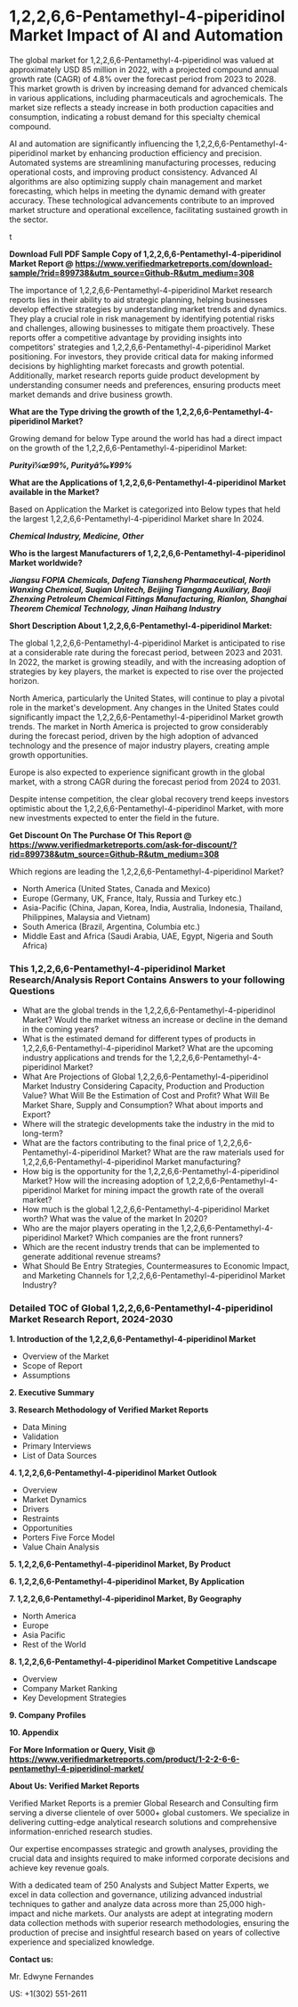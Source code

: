 <meta name="title" content="Global 1,2,2,6,6-Pentamethyl-4-piperidinol Market Impact of AI and Automation"><meta name="description" content="The global market for 1,2,2,6,6-Pentamethyl-4-piperidinol was valued at approximately USD 85 million in 2022, with a projected compound annual growth rate (CAGR) of 4."><meta name="title" content="1,2,2,6,6-Pentamethyl-4-piperidinol Market Size, Share, Scope, Trends, Growth, Opportunities, Analysis, Forecast"><h1>1,2,2,6,6-Pentamethyl-4-piperidinol Market Impact of AI and Automation</h1><p>The global market for 1,2,2,6,6-Pentamethyl-4-piperidinol was valued at approximately USD 85 million in 2022, with a projected compound annual growth rate (CAGR) of 4.8% over the forecast period from 2023 to 2028. This market growth is driven by increasing demand for advanced chemicals in various applications, including pharmaceuticals and agrochemicals. The market size reflects a steady increase in both production capacities and consumption, indicating a robust demand for this specialty chemical compound.</p><p>AI and automation are significantly influencing the 1,2,2,6,6-Pentamethyl-4-piperidinol market by enhancing production efficiency and precision. Automated systems are streamlining manufacturing processes, reducing operational costs, and improving product consistency. Advanced AI algorithms are also optimizing supply chain management and market forecasting, which helps in meeting the dynamic demand with greater accuracy. These technological advancements contribute to an improved market structure and operational excellence, facilitating sustained growth in the sector.</p>t</p><p id="" class=""><strong>Download Full PDF Sample Copy of 1,2,2,6,6-Pentamethyl-4-piperidinol Market Report @ <a href="https://www.verifiedmarketreports.com/download-sample/?rid=899738&utm_source=Github-R&utm_medium=308" target="_blank">https://www.verifiedmarketreports.com/download-sample/?rid=899738&utm_source=Github-R&utm_medium=308</a></strong></p><p>The importance of&nbsp;1,2,2,6,6-Pentamethyl-4-piperidinol Market research reports lies in their ability to aid strategic planning, helping businesses develop effective strategies by understanding market trends and dynamics. They play a crucial role in risk management by identifying potential risks and challenges, allowing businesses to mitigate them proactively. These reports offer a competitive advantage by providing insights into competitors' strategies and 1,2,2,6,6-Pentamethyl-4-piperidinol Market positioning. For investors, they provide critical data for making informed decisions by highlighting market forecasts and growth potential. Additionally, market research reports guide product development by understanding consumer needs and preferences, ensuring products meet market demands and drive business growth.</p><p><strong>What are the&nbsp;Type driving the growth of the 1,2,2,6,6-Pentamethyl-4-piperidinol Market?</strong></p><p id="" class="">Growing demand for below Type around the world has had a direct impact on the growth of the 1,2,2,6,6-Pentamethyl-4-piperidinol Market:</p><em><strong>Purityï¼œ99%, Purityâ‰¥99%</strong></em></p><strong>What are the&nbsp;Applications&nbsp;of 1,2,2,6,6-Pentamethyl-4-piperidinol Market available in the Market?</strong></p><p id="" class="">Based on Application the Market is categorized into Below types that held the largest 1,2,2,6,6-Pentamethyl-4-piperidinol Market share In 2024.</p><em><strong>Chemical Industry, Medicine, Other</strong></em></p><strong>Who is the largest Manufacturers of 1,2,2,6,6-Pentamethyl-4-piperidinol Market worldwide?</strong></p><p><em><strong>Jiangsu FOPIA Chemicals, Dafeng Tiansheng Pharmaceutical, North Wanxing Chemical, Suqian Unitech, Beijing Tiangang Auxiliary, Baoji Zhenxing Petroleum Chemical Fittings Manufacturing, Rianlon, Shanghai Theorem Chemical Technology, Jinan Haihang Industry</strong></em></p><p id="" class=""><strong>Short Description About 1,2,2,6,6-Pentamethyl-4-piperidinol Market:</strong></p><p>The global 1,2,2,6,6-Pentamethyl-4-piperidinol Market is anticipated to rise at a considerable rate during the forecast period, between 2023 and 2031. In 2022, the market is growing steadily, and with the increasing adoption of strategies by key players, the market is expected to rise over the projected horizon.</p><p>North America, particularly the United States, will continue to play a pivotal role in the market's development. Any changes in the United States could significantly impact the 1,2,2,6,6-Pentamethyl-4-piperidinol Market growth trends. The market in North America is projected to grow considerably during the forecast period, driven by the high adoption of advanced technology and the presence of major industry players, creating ample growth opportunities.</p><p>Europe is also expected to experience significant growth in the global market, with a strong CAGR during the forecast period from 2024 to 2031.</p><p>Despite intense competition, the clear global recovery trend keeps investors optimistic about the 1,2,2,6,6-Pentamethyl-4-piperidinol Market, with more new investments expected to enter the field in the future.</p><p id="" class=""><strong>Get Discount On The Purchase Of This Report @ <a href="https://www.verifiedmarketreports.com/ask-for-discount/?rid=899738&utm_source=Github-R&utm_medium=308" target="_blank">https://www.verifiedmarketreports.com/ask-for-discount/?rid=899738&utm_source=Github-R&utm_medium=308</a></strong></p>Which regions are leading the 1,2,2,6,6-Pentamethyl-4-piperidinol Market?</p><ul><li>North America (United States, Canada and Mexico)</li><li>Europe (Germany, UK, France, Italy, Russia and Turkey etc.)</li><li>Asia-Pacific (China, Japan, Korea, India, Australia, Indonesia, Thailand, Philippines, Malaysia and Vietnam)</li><li>South America (Brazil, Argentina, Columbia etc.)</li><li>Middle East and Africa (Saudi Arabia, UAE, Egypt, Nigeria and South Africa)</li></ul><h3 id="" class="">This 1,2,2,6,6-Pentamethyl-4-piperidinol Market Research/Analysis Report Contains Answers to your following Questions</h3><ul><li>What are the global trends in the 1,2,2,6,6-Pentamethyl-4-piperidinol Market? Would the market witness an increase or decline in the demand in the coming years?</li><li>What is the estimated demand for different types of products in 1,2,2,6,6-Pentamethyl-4-piperidinol Market? What are the upcoming industry applications and trends for the 1,2,2,6,6-Pentamethyl-4-piperidinol Market?</li><li>What Are Projections of Global 1,2,2,6,6-Pentamethyl-4-piperidinol Market Industry Considering Capacity, Production and Production Value? What Will Be the Estimation of Cost and Profit? What Will Be Market Share, Supply and Consumption? What about imports and Export?</li><li>Where will the strategic developments take the industry in the mid to long-term?</li><li>What are the factors contributing to the final price of 1,2,2,6,6-Pentamethyl-4-piperidinol Market? What are the raw materials used for 1,2,2,6,6-Pentamethyl-4-piperidinol Market manufacturing?</li><li>How big is the opportunity for the 1,2,2,6,6-Pentamethyl-4-piperidinol Market? How will the increasing adoption of 1,2,2,6,6-Pentamethyl-4-piperidinol Market for mining impact the growth rate of the overall market?</li><li>How much is the global 1,2,2,6,6-Pentamethyl-4-piperidinol Market worth? What was the value of the market In 2020?</li><li>Who are the major players operating in the 1,2,2,6,6-Pentamethyl-4-piperidinol Market? Which companies are the front runners?</li><li>Which are the recent industry trends that can be implemented to generate additional revenue streams?</li><li>What Should Be Entry Strategies, Countermeasures to Economic Impact, and Marketing Channels for 1,2,2,6,6-Pentamethyl-4-piperidinol Market Industry?</li></ul><h3 id="" class="">Detailed TOC of Global 1,2,2,6,6-Pentamethyl-4-piperidinol Market Research Report, 2024-2030</h3><p id="" class=""><strong>1. Introduction of the 1,2,2,6,6-Pentamethyl-4-piperidinol Market</strong></p><ul><li>Overview of the Market</li><li>Scope of Report</li><li>Assumptions</li></ul><p id="" class=""><strong>2. Executive Summary</strong></p><p id="" class=""><strong>3. Research Methodology of Verified Market Reports</strong></p><ul><li>Data Mining</li><li>Validation</li><li>Primary Interviews</li><li>List of Data Sources</li></ul><p id="" class=""><strong>4. 1,2,2,6,6-Pentamethyl-4-piperidinol Market Outlook</strong></p><ul><li>Overview</li><li>Market Dynamics</li><li>Drivers</li><li>Restraints</li><li>Opportunities</li><li>Porters Five Force Model</li><li>Value Chain Analysis</li></ul><p id="" class=""><strong>5. 1,2,2,6,6-Pentamethyl-4-piperidinol Market, By Product</strong></p><p id="" class=""><strong>6. 1,2,2,6,6-Pentamethyl-4-piperidinol Market, By Application</strong></p><p id="" class=""><strong>7. 1,2,2,6,6-Pentamethyl-4-piperidinol Market, By Geography</strong></p><ul><li>North America</li><li>Europe</li><li>Asia Pacific</li><li>Rest of the World</li></ul><p id="" class=""><strong>8. 1,2,2,6,6-Pentamethyl-4-piperidinol Market Competitive Landscape</strong></p><ul><li>Overview</li><li>Company Market Ranking</li><li>Key Development Strategies</li></ul><p id="" class=""><strong>9. Company Profiles</strong></p><p id="" class=""><strong>10. Appendix</strong></p><p id="" class=""><strong>For More Information or Query, Visit @ <a href="https://www.verifiedmarketreports.com/product/1-2-2-6-6-pentamethyl-4-piperidinol-market/" target="_blank">https://www.verifiedmarketreports.com/product/1-2-2-6-6-pentamethyl-4-piperidinol-market/</a></strong></p><p id="" class=""><strong>About Us: Verified Market Reports</strong></p><p id="" class="">Verified Market Reports is a premier Global Research and Consulting firm serving a diverse clientele of over 5000+ global customers. We specialize in delivering cutting-edge analytical research solutions and comprehensive information-enriched research studies.</p><p id="" class="">Our expertise encompasses strategic and growth analyses, providing the crucial data and insights required to make informed corporate decisions and achieve key revenue goals.</p><p id="" class="">With a dedicated team of 250 Analysts and Subject Matter Experts, we excel in data collection and governance, utilizing advanced industrial techniques to gather and analyze data across more than 25,000 high-impact and niche markets. Our analysts are adept at integrating modern data collection methods with superior research methodologies, ensuring the production of precise and insightful research based on years of collective experience and specialized knowledge.</p><p id="" class=""><strong>Contact us:</strong></p><p id="" class="">Mr. Edwyne Fernandes</p><p id="" class="">US: +1(302) 551-2611</p>